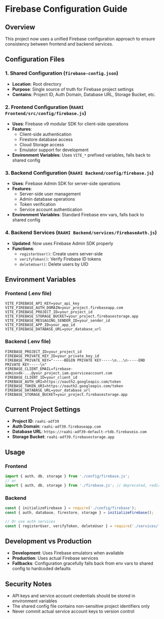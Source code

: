 # Firebase Configuration Guide

## Overview
This project now uses a unified Firebase configuration approach to ensure consistency between frontend and backend services.

## Configuration Files

### 1. Shared Configuration (`firebase-config.json`)
- **Location**: Root directory
- **Purpose**: Single source of truth for Firebase project settings
- **Contains**: Project ID, Auth Domain, Database URL, Storage Bucket, etc.

### 2. Frontend Configuration (`RAAHI Frontend/src/config/firebase.js`)
- **Uses**: Firebase v9 modular SDK for client-side operations
- **Features**: 
  - Client-side authentication
  - Firestore database access
  - Cloud Storage access
  - Emulator support for development
- **Environment Variables**: Uses `VITE_*` prefixed variables, falls back to shared config

### 3. Backend Configuration (`RAAHI Backend/config/firebase.js`)
- **Uses**: Firebase Admin SDK for server-side operations
- **Features**:
  - Server-side user management
  - Admin database operations
  - Token verification
  - Service account authentication
- **Environment Variables**: Standard Firebase env vars, falls back to shared config

### 4. Backend Services (`RAAHI Backend/services/firebaseAuth.js`)
- **Updated**: Now uses Firebase Admin SDK properly
- **Functions**:
  - `registerUser()`: Create users server-side
  - `verifyToken()`: Verify Firebase ID tokens
  - `deleteUser()`: Delete users by UID

## Environment Variables

### Frontend (.env file)
```
VITE_FIREBASE_API_KEY=your_api_key
VITE_FIREBASE_AUTH_DOMAIN=your_project.firebaseapp.com
VITE_FIREBASE_PROJECT_ID=your_project_id
VITE_FIREBASE_STORAGE_BUCKET=your_project.firebasestorage.app
VITE_FIREBASE_MESSAGING_SENDER_ID=your_sender_id
VITE_FIREBASE_APP_ID=your_app_id
VITE_FIREBASE_DATABASE_URL=your_database_url
```

### Backend (.env file)
```
FIREBASE_PROJECT_ID=your_project_id
FIREBASE_PRIVATE_KEY_ID=your_private_key_id
FIREBASE_PRIVATE_KEY="-----BEGIN PRIVATE KEY-----\n...\n-----END PRIVATE KEY-----\n"
FIREBASE_CLIENT_EMAIL=firebase-adminsdk-...@your_project.iam.gserviceaccount.com
FIREBASE_CLIENT_ID=your_client_id
FIREBASE_AUTH_URI=https://oauth2.googleapis.com/token
FIREBASE_TOKEN_URI=https://oauth2.googleapis.com/token
FIREBASE_DATABASE_URL=your_database_url
FIREBASE_STORAGE_BUCKET=your_project.firebasestorage.app
```

## Current Project Settings
- **Project ID**: `raahi-adf39`
- **Auth Domain**: `raahi-adf39.firebaseapp.com`
- **Database URL**: `https://raahi-adf39-default-rtdb.firebaseio.com`
- **Storage Bucket**: `raahi-adf39.firebasestorage.app`

## Usage

### Frontend
```javascript
import { auth, db, storage } from './config/firebase.js';
// or
import { auth, db, storage } from './firebase.js'; // deprecated, redirects to config
```

### Backend
```javascript
const { initializeFirebase } = require('./config/firebase');
const { auth, database, firestore, storage } = initializeFirebase();

// Or use auth services
const { registerUser, verifyToken, deleteUser } = require('./services/firebaseAuth');
```

## Development vs Production
- **Development**: Uses Firebase emulators when available
- **Production**: Uses actual Firebase services
- **Fallbacks**: Configuration gracefully falls back from env vars to shared config to hardcoded defaults

## Security Notes
- API keys and service account credentials should be stored in environment variables
- The shared config file contains non-sensitive project identifiers only
- Never commit actual service account keys to version control